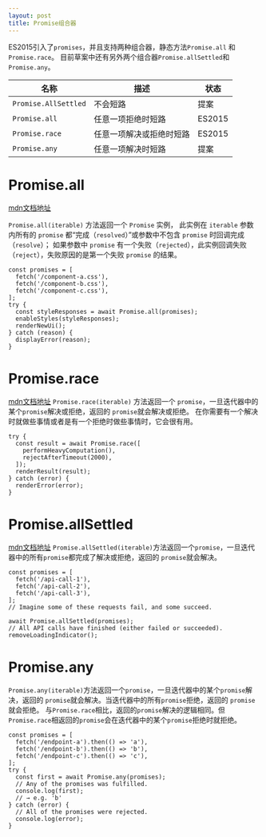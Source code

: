 ```yaml
---
layout: post
title: Promise组合器
---
```


ES2015引入了`promises`，并且支持两种组合器，静态方法`Promise.all` 和 `Promise.race`。
目前草案中还有另外两个组合器`Promise.allSettled`和`Promise.any`。

| 名称 | 描述 | 状态 | 
| ----- | --------- | ----------- | 
| `Promise.AllSettled` |  不会短路 |       提案      |         
| `Promise.all`  | 任意一项拒绝时短路     |  ES2015    |         
| `Promise.race`  | 任意一项解决或拒绝时短路     | ES2015   |         
| `Promise.any`  |   任意一项解决时短路   |  提案    |         

# Promise.all

[mdn文档地址](https://developer.mozilla.org/zh-CN/docs/Web/JavaScript/Reference/Global_Objects/Promise/all)

`Promise.all(iterable)` 方法返回一个 `Promise` 实例，
此实例在 `iterable` 参数内所有的 `promise` 都“完成（`resolved`）”或参数中不包含 `promise` 时回调完成（`resolve`）；
如果参数中  `promise` 有一个失败（`rejected`），此实例回调失败（`reject`），失败原因的是第一个失败 `promise` 的结果。

``` 
const promises = [
  fetch('/component-a.css'),
  fetch('/component-b.css'),
  fetch('/component-c.css'),
];
try {
  const styleResponses = await Promise.all(promises);
  enableStyles(styleResponses);
  renderNewUi();
} catch (reason) {
  displayError(reason);
}
```

# Promise.race
[mdn文档地址](https://developer.mozilla.org/zh-CN/docs/Web/JavaScript/Reference/Global_Objects/Promise/race)
`Promise.race(iterable)` 方法返回一个 `promise`，一旦迭代器中的某个`promise`解决或拒绝，返回的 `promise`就会解决或拒绝。
在你需要有一个解决时就做些事情或者是有一个拒绝时做些事情时，它会很有用。

``` 
try {
  const result = await Promise.race([
    performHeavyComputation(),
    rejectAfterTimeout(2000),
  ]);
  renderResult(result);
} catch (error) {
  renderError(error);
}
```

# Promise.allSettled
[mdn文档地址](https://developer.mozilla.org/zh-CN/docs/Web/JavaScript/Reference/Global_Objects/Promise/allSettled)
`Promise.allSettled(iterable)`方法返回一个`promise`，一旦迭代器中的所有`promise`都完成了解决或拒绝，返回的 `promise`就会解决。

``` 
const promises = [
  fetch('/api-call-1'),
  fetch('/api-call-2'),
  fetch('/api-call-3'),
];
// Imagine some of these requests fail, and some succeed.

await Promise.allSettled(promises);
// All API calls have finished (either failed or succeeded).
removeLoadingIndicator();
```

# Promise.any
`Promise.any(iterable)`方法返回一个`promise`，一旦迭代器中的某个`promise`解决，返回的 `promise`就会解决。当迭代器中的所有`promise`拒绝，返回的 `promise`就会拒绝。
与`Promise.race`相比，返回的`promise`解决的逻辑相同。但`Promise.race`相返回的`promise`会在迭代器中的某个`promise`拒绝时就拒绝。

``` 
const promises = [
  fetch('/endpoint-a').then(() => 'a'),
  fetch('/endpoint-b').then(() => 'b'),
  fetch('/endpoint-c').then(() => 'c'),
];
try {
  const first = await Promise.any(promises);
  // Any of the promises was fulfilled.
  console.log(first);
  // → e.g. 'b'
} catch (error) {
  // All of the promises were rejected.
  console.log(error);
}
```
